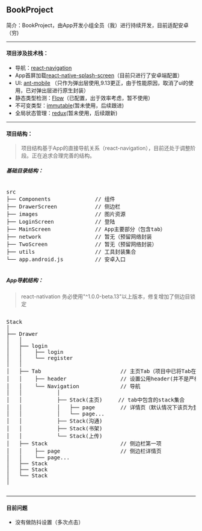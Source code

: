 ## BookProject

简介：BookProject，由App开发小组全员（我）进行持续开发，目前适配安卓（穷)


---


#### 项目涉及技术栈：
- 导航：[react-navigation](https://reactnavigation.org/)
- App首屏加载[react-native-splash-screen](https://github.com/crazycodeboy/react-native-splash-screen)（目前只进行了安卓端配置）
- UI: [ant-mobile](https://mobile.ant.design/index-cn) （只作为弹出层使用,9.13更正，由于性能原因，取消了ui的使用，已对弹出层进行原生封装）
- 静态类型检测：[Flow](https://flow.org/)（已配置，出于效率考虑，暂不使用）
- 不可变类型：[immutable](https://facebook.github.io/immutable-js/docs/#/)(暂未使用，后续跟进)
- 全局状态管理：[redux](http://redux.js.org/)(暂未使用，后续跟新)


---


#### 项目结构：
> 项目结构基于App的直接导航关系（react-navigation），目前还处于调整阶段。正在追求合理完善的结构。

##### 基础目录结构：

<pre>

src
├── Components              // 组件
├── DrawerScreen            // 侧边栏
├── images                  // 图片资源
├── LoginScreen	            // 登陆
├── MainScreen              // App主要部分（包含tab）
├── network                 // 暂无（预留网络封装
├── TwoScreen               // 暂无（预留网络封装）
├── utils                   // 工具封装集合
└── app.android.js          // 安卓入口
 
</pre>

##### App导航结构：
> react-nativation 务必使用"^1.0.0-beta.13"以上版本，修复增加了侧边目锁定

<pre>

Stack            
│ 
├── Drawer             
│   │    
│   ├── login                      
│   │    ├── login             
│   │    └── register
│   │
│   ├── Tab                         // 主页Tab（项目中已将Tab在侧边栏中隐藏）
│   │    ├── header                 // 设置公用header(并不是严格层级)
│   │    └── Navigation             // 导航
│   │           │
│   │           ├── Stack(主页)     // tab中包含的stack集合
│   │           │   ├── page        // 详情页（默认情况下该页为登陆后显示主页）
│   │           │   └── page...
│   │           ├── Stack(沟通)
│   │           ├── Stack(书架)
│   │           └── Stack(上传)
│   ├── Stack                       // 侧边栏第一项
│   │    ├── page                   // 侧边栏详情页
│   │    └── page...
│   ├── Stack
│   ├── Stack
│   └── Stack
│

</pre>



***
#### 目前问题

* 没有做防抖设置（多次点击）